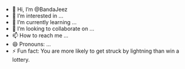 - 👋 Hi, I’m @BandaJeez
- 👀 I’m interested in ...
- 🌱 I’m currently learning ...
- 💞️ I’m looking to collaborate on ...
- 📫 How to reach me ...
- 😄 Pronouns: ...
- ⚡ Fun fact: You are more likely to get struck by lightning than win a lottery.

<!---
BandaJeez/BandaJeez is a ✨ special ✨ repository because its `README.md` (this file) appears on your GitHub profile.
You can click the Preview link to take a look at your changes.
--->
